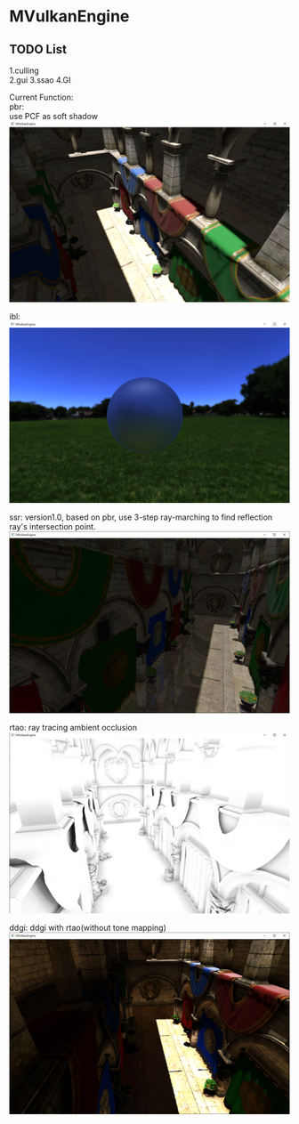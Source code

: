 # MVulkanEngine

## TODO List  
1.culling  
2.gui
3.ssao
4.GI

Current Function:  
pbr:  
use PCF as soft shadow
![PBR](images/pbr.png)

ibl:
![IBL](images/ibl.png)

ssr:
version1.0, based on pbr, use 3-step ray-marching to find reflection ray's intersection point.
![SSR](images/ssr_v1.0.png)

rtao:
ray tracing ambient occlusion
![RTAO](images/rtao.png)

ddgi:
ddgi with rtao(without tone mapping)
![DDGI](images/ddgi_no_tonemapping.png)